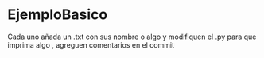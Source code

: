 # EjemploBasico
Cada uno añada un .txt con sus nombre o algo
y modifiquen el .py para que imprima algo , agreguen comentarios en el commit

